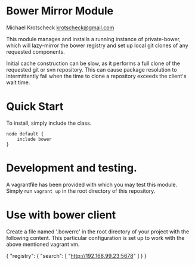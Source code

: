 # Bower Mirror Module

Michael Krotscheck <krotscheck@gmail.com>

This module manages and installs a running instance of private-bower, which
will lazy-mirror the bower registry and set up local git clones of any
requested components.

Initial cache construction can be slow, as it performs a full clone of the
requested git or svn repository. This can cause package resolution to
intermittently fail when the time to clone a repository exceeds the client's
wait time.

# Quick Start

To install, simply include the class.

    node default {
        include bower
    }

# Development and testing.

A vagrantfile has been provided with which you may test this module. Simply run
`vagrant up` in the root directory of this repository.

# Use with bower client

Create a file named '.bowerrc' in the root directory of your project with the
following content. This particular configuration is set up to work with the
above mentioned vagrant vm.

  {
    "registry": {
      "search": [
        "http://192.168.99.23:5678"
      ]
    }
  }